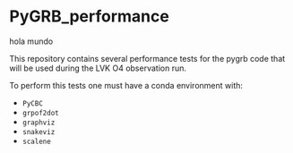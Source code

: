 # PyGRB_performance
hola mundo

This repository contains several performance tests for the pygrb code that will be used during the LVK O4 observation run.

To perform this tests one must have a conda environment with:
* `PyCBC`
* `grpof2dot`
* `graphviz`
* `snakeviz`
* `scalene`
